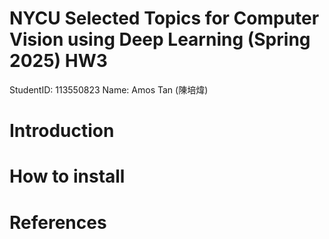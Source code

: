 # NYCU Selected Topics for Computer Vision using Deep Learning (Spring 2025) HW3
StudentID: 113550823 
Name: Amos Tan (陳培煒)

# Introduction

# How to install

# References
